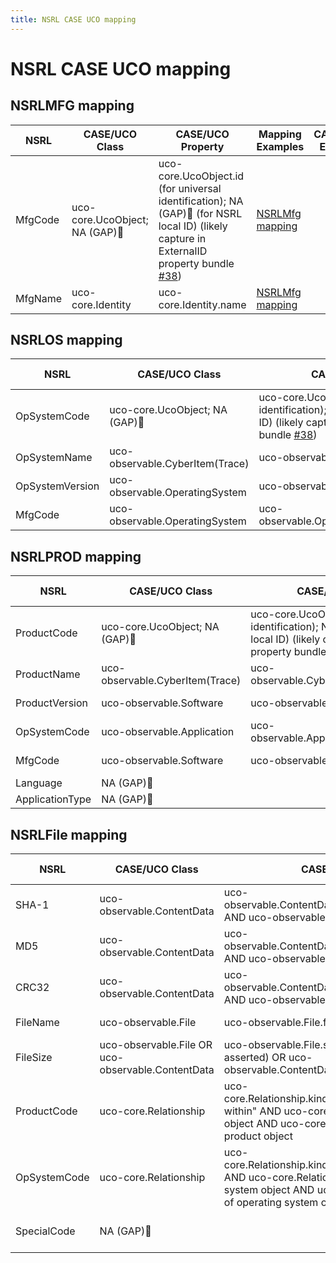 ```yaml
---
title: NSRL CASE UCO mapping
---
```


# NSRL CASE UCO mapping


## NSRLMFG mapping

|NSRL|CASE/UCO Class|CASE/UCO Property|Mapping Examples|CASE/UCO Example|
|---|---|---|---|---|
|MfgCode|uco-core.UcoObject; NA (GAP)&#x1F534;|uco-core.UcoObject.id (for universal identification); NA (GAP)&#x1F534; (for NSRL local ID) (likely capture in ExternalID property bundle [#38](https://github.com/ucoProject/uco/issues/38))|[NSRLMfg mapping](NSRL-mapping-examples/NSRLMFG-mapping-example.md)||
|MfgName|uco-core.Identity|uco-core.Identity.name|[NSRLMfg mapping](NSRL-mapping-examples/NSRLMFG-mapping-example.md)||

## NSRLOS mapping

|NSRL|CASE/UCO Class|CASE/UCO Property|Mapping Examples|CASE/UCO Example|
|---|---|---|---|---|
|OpSystemCode|uco-core.UcoObject; NA (GAP)&#x1F534;|uco-core.UcoObject.id (for universal identification); NA (GAP)&#x1F534; (for NSRL local ID) (likely capture in ExternalID property bundle [#38](https://github.com/ucoProject/uco/issues/38))|[NSRLOS mapping](NSRL-mapping-examples/NSRLOS-mapping-example.md)||
|OpSystemName|uco-observable.CyberItem(Trace)|uco-observable.CyberItem(Trace).name|[NSRLOS mapping](NSRL-mapping-examples/NSRLOS-mapping-example.md)||
|OpSystemVersion|uco-observable.OperatingSystem|uco-observable.OperatingSystem.version|[NSRLOS mapping](NSRL-mapping-examples/NSRLOS-mapping-example.md)||
|MfgCode|uco-observable.OperatingSystem|uco-observable.OperatingSystem.manufacturer|[NSRLOS mapping](NSRL-mapping-examples/NSRLOS-mapping-example.md)||

## NSRLPROD mapping

|NSRL|CASE/UCO Class|CASE/UCO Property|Mapping Examples|CASE/UCO Example|
|---|---|---|---|---|
|ProductCode|uco-core.UcoObject; NA (GAP)&#x1F534;|uco-core.UcoObject.id (for universal identification); NA (GAP)&#x1F534; (for NSRL local ID) (likely capture in ExternalID property bundle [#38](https://github.com/ucoProject/uco/issues/38))|[NSRLProd mapping](NSRL-mapping-examples/NSRLProd-mapping-example.md)||
|ProductName|uco-observable.CyberItem(Trace)|uco-observable.CyberItem(Trace).name|[NSRLProd mapping](NSRL-mapping-examples/NSRLProd-mapping-example.md)||
|ProductVersion|uco-observable.Software|uco-observable.Software.version|[NSRLProd mapping](NSRL-mapping-examples/NSRLProd-mapping-example.md)||
|OpSystemCode|uco-observable.Application|uco-observable.Application.operatingSystem|[NSRLProd mapping](NSRL-mapping-examples/NSRLProd-mapping-example.md)||
|MfgCode|uco-observable.Software|uco-observable.Software.manufacturer|[NSRLProd mapping](NSRL-mapping-examples/NSRLProd-mapping-example.md)||
|Language|NA (GAP)&#x1F534;|||
|ApplicationType|NA (GAP)&#x1F534;|||

## NSRLFile mapping

|NSRL|CASE/UCO Class|CASE/UCO Property|Mapping Examples|CASE/UCO Example|
|---|---|---|---|---|
|SHA-1|uco-observable.ContentData|uco-observable.ContentData.Hash.hashMethod="SHA1" AND uco-observable.ContentData.Hash.hashValue|[NSRLFile mapping](NSRL-mapping-examples/NSRLFILE-mapping-example.md)||
|MD5|uco-observable.ContentData|uco-observable.ContentData.Hash.hashMethod="MD5" AND uco-observable.ContentData.Hash.hashValue|[NSRLFile mapping](NSRL-mapping-examples/NSRLFILE-mapping-example.md)||
|CRC32|uco-observable.ContentData|uco-observable.ContentData.Hash.hashMethod="CRC32" AND uco-observable.ContentData.Hash.hashValue|[NSRLFile mapping](NSRL-mapping-examples/NSRLFILE-mapping-example.md)||
|FileName|uco-observable.File|uco-observable.File.fileName|[NSRLFile mapping](NSRL-mapping-examples/NSRLFILE-mapping-example.md)||
|FileSize|uco-observable.File OR uco-observable.ContentData|uco-observable.File.sizeInBytes (file system asserted) OR uco-observable.ContentData.sizeInBytes (actual)|[NSRLFile mapping](NSRL-mapping-examples/NSRLFILE-mapping-example.md)||
|ProductCode|uco-core.Relationship|uco-core.Relationship.kindOfRelationship="contained-within" AND uco-core.Relationship.source=id of file object AND uco-core.Relationship.target=id of product object|[NSRLFile mapping](NSRL-mapping-examples/NSRLFILE-mapping-example.md)||
|OpSystemCode|uco-core.Relationship|uco-core.Relationship.kindOfRelationship="RelevantTo" AND uco-core.Relationship.source=id of operating system object AND uco-core.Relationship.target=id of operating system object|[NSRLFile mapping](NSRL-mapping-examples/NSRLFILE-mapping-example.md)||
|SpecialCode|NA (GAP)&#x1F534;||| Is this field actually used?
